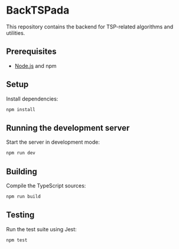 # BackTSPada

This repository contains the backend for TSP-related algorithms and utilities.

## Prerequisites

- [Node.js](https://nodejs.org/) and npm

## Setup

Install dependencies:

```bash
npm install
```

## Running the development server

Start the server in development mode:

```bash
npm run dev
```

## Building

Compile the TypeScript sources:

```bash
npm run build
```

## Testing

Run the test suite using Jest:

```bash
npm test
```
